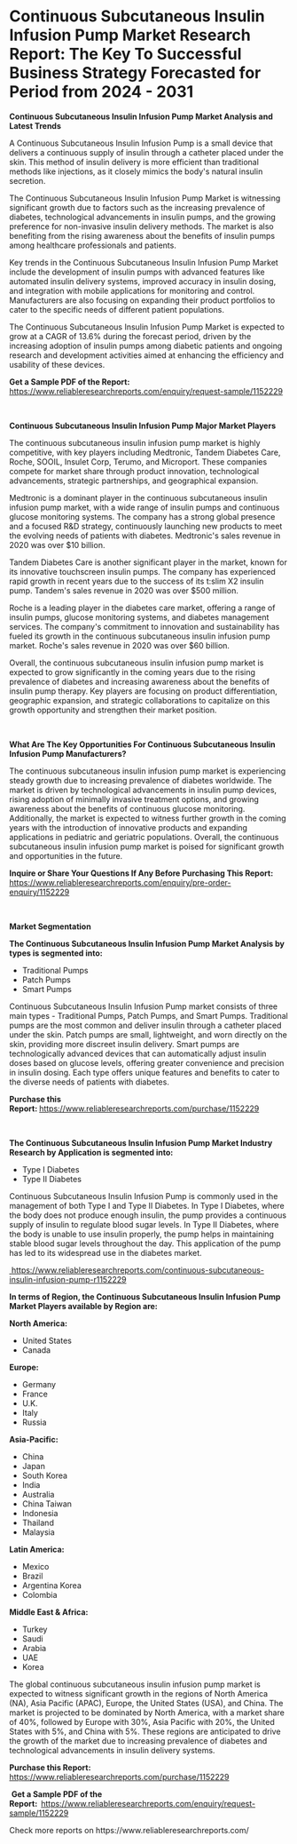 <p><h1>Continuous Subcutaneous Insulin Infusion Pump Market Research Report: The Key To Successful Business Strategy Forecasted for Period from 2024 - 2031</h1></p><p><strong>Continuous Subcutaneous Insulin Infusion Pump Market Analysis and Latest Trends</strong></p>
<p><p>A Continuous Subcutaneous Insulin Infusion Pump is a small device that delivers a continuous supply of insulin through a catheter placed under the skin. This method of insulin delivery is more efficient than traditional methods like injections, as it closely mimics the body's natural insulin secretion.</p><p>The Continuous Subcutaneous Insulin Infusion Pump Market is witnessing significant growth due to factors such as the increasing prevalence of diabetes, technological advancements in insulin pumps, and the growing preference for non-invasive insulin delivery methods. The market is also benefiting from the rising awareness about the benefits of insulin pumps among healthcare professionals and patients.</p><p>Key trends in the Continuous Subcutaneous Insulin Infusion Pump Market include the development of insulin pumps with advanced features like automated insulin delivery systems, improved accuracy in insulin dosing, and integration with mobile applications for monitoring and control. Manufacturers are also focusing on expanding their product portfolios to cater to the specific needs of different patient populations.</p><p>The Continuous Subcutaneous Insulin Infusion Pump Market is expected to grow at a CAGR of 13.6% during the forecast period, driven by the increasing adoption of insulin pumps among diabetic patients and ongoing research and development activities aimed at enhancing the efficiency and usability of these devices.</p></p>
<p><strong>Get a Sample PDF of the Report:&nbsp;</strong> <a href="https://www.reliableresearchreports.com/enquiry/request-sample/1152229">https://www.reliableresearchreports.com/enquiry/request-sample/1152229</a></p>
<p>&nbsp;</p>
<p><strong>Continuous Subcutaneous Insulin Infusion Pump Major Market Players</strong></p>
<p><p>The continuous subcutaneous insulin infusion pump market is highly competitive, with key players including Medtronic, Tandem Diabetes Care, Roche, SOOIL, Insulet Corp, Terumo, and Microport. These companies compete for market share through product innovation, technological advancements, strategic partnerships, and geographical expansion.</p><p>Medtronic is a dominant player in the continuous subcutaneous insulin infusion pump market, with a wide range of insulin pumps and continuous glucose monitoring systems. The company has a strong global presence and a focused R&D strategy, continuously launching new products to meet the evolving needs of patients with diabetes. Medtronic's sales revenue in 2020 was over $10 billion.</p><p>Tandem Diabetes Care is another significant player in the market, known for its innovative touchscreen insulin pumps. The company has experienced rapid growth in recent years due to the success of its t:slim X2 insulin pump. Tandem's sales revenue in 2020 was over $500 million.</p><p>Roche is a leading player in the diabetes care market, offering a range of insulin pumps, glucose monitoring systems, and diabetes management services. The company's commitment to innovation and sustainability has fueled its growth in the continuous subcutaneous insulin infusion pump market. Roche's sales revenue in 2020 was over $60 billion.</p><p>Overall, the continuous subcutaneous insulin infusion pump market is expected to grow significantly in the coming years due to the rising prevalence of diabetes and increasing awareness about the benefits of insulin pump therapy. Key players are focusing on product differentiation, geographic expansion, and strategic collaborations to capitalize on this growth opportunity and strengthen their market position.</p></p>
<p>&nbsp;</p>
<p><strong>What Are The Key Opportunities For Continuous Subcutaneous Insulin Infusion Pump Manufacturers?</strong></p>
<p><p>The continuous subcutaneous insulin infusion pump market is experiencing steady growth due to increasing prevalence of diabetes worldwide. The market is driven by technological advancements in insulin pump devices, rising adoption of minimally invasive treatment options, and growing awareness about the benefits of continuous glucose monitoring. Additionally, the market is expected to witness further growth in the coming years with the introduction of innovative products and expanding applications in pediatric and geriatric populations. Overall, the continuous subcutaneous insulin infusion pump market is poised for significant growth and opportunities in the future.</p></p>
<p><strong>Inquire or Share Your Questions If Any Before Purchasing This Report:</strong> <a href="https://www.reliableresearchreports.com/enquiry/pre-order-enquiry/1152229">https://www.reliableresearchreports.com/enquiry/pre-order-enquiry/1152229</a></p>
<p>&nbsp;</p>
<p><strong>Market Segmentation</strong></p>
<p><strong>The Continuous Subcutaneous Insulin Infusion Pump Market Analysis by types is segmented into:</strong></p>
<p><ul><li>Traditional Pumps</li><li>Patch Pumps</li><li>Smart Pumps</li></ul></p>
<p><p>Continuous Subcutaneous Insulin Infusion Pump market consists of three main types - Traditional Pumps, Patch Pumps, and Smart Pumps. Traditional pumps are the most common and deliver insulin through a catheter placed under the skin. Patch pumps are small, lightweight, and worn directly on the skin, providing more discreet insulin delivery. Smart pumps are technologically advanced devices that can automatically adjust insulin doses based on glucose levels, offering greater convenience and precision in insulin dosing. Each type offers unique features and benefits to cater to the diverse needs of patients with diabetes.</p></p>
<p><strong>Purchase this Report:&nbsp;</strong><a href="https://www.reliableresearchreports.com/purchase/1152229">https://www.reliableresearchreports.com/purchase/1152229</a></p>
<p>&nbsp;</p>
<p><strong>The Continuous Subcutaneous Insulin Infusion Pump Market Industry Research by Application is segmented into:</strong></p>
<p><ul><li>Type I Diabetes</li><li>Type II Diabetes</li></ul></p>
<p><p>Continuous Subcutaneous Insulin Infusion Pump is commonly used in the management of both Type I and Type II Diabetes. In Type I Diabetes, where the body does not produce enough insulin, the pump provides a continuous supply of insulin to regulate blood sugar levels. In Type II Diabetes, where the body is unable to use insulin properly, the pump helps in maintaining stable blood sugar levels throughout the day. This application of the pump has led to its widespread use in the diabetes market.</p></p>
<p><a href="https://www.reliableresearchreports.com/continuous-subcutaneous-insulin-infusion-pump-r1152229">&nbsp;https://www.reliableresearchreports.com/continuous-subcutaneous-insulin-infusion-pump-r1152229</a></p>
<p><strong>In terms of Region, the Continuous Subcutaneous Insulin Infusion Pump Market Players available by Region are:</strong></p>
<p>
    <p> <strong> North America: </strong>
        <ul>
            <li>United States</li>
            <li>Canada</li>
        </ul>
        </p> 
    <p> <strong> Europe: </strong>
        <ul>
            <li>Germany</li>
            <li>France</li>
            <li>U.K.</li>
            <li>Italy</li>
            <li>Russia</li>
        </ul>
        </p> 
    <p> <strong> Asia-Pacific: </strong>
        <ul>
            <li>China</li>
            <li>Japan</li>
            <li>South Korea</li>
            <li>India</li>
            <li>Australia</li>
            <li>China Taiwan</li>
            <li>Indonesia</li>
            <li>Thailand</li>
            <li>Malaysia</li>
        </ul>
        </p> 
    <p> <strong> Latin America: </strong>
        <ul>
            <li>Mexico</li>
            <li>Brazil</li>
            <li>Argentina Korea</li>
            <li>Colombia</li>
        </ul>
        </p> 
    <p> <strong> Middle East & Africa: </strong>
        <ul>
            <li>Turkey</li>
            <li>Saudi</li>
            <li>Arabia</li>
            <li>UAE</li>
            <li>Korea</li>
        </ul>
    </p>
    </p>
<p><p>The global continuous subcutaneous insulin infusion pump market is expected to witness significant growth in the regions of North America (NA), Asia Pacific (APAC), Europe, the United States (USA), and China. The market is projected to be dominated by North America, with a market share of 40%, followed by Europe with 30%, Asia Pacific with 20%, the United States with 5%, and China with 5%. These regions are anticipated to drive the growth of the market due to increasing prevalence of diabetes and technological advancements in insulin delivery systems.</p></p>
<p><strong>Purchase this Report: </strong><a href="https://www.reliableresearchreports.com/purchase/1152229">https://www.reliableresearchreports.com/purchase/1152229</a></p>
<p>&nbsp;<strong>Get a Sample PDF of the Report:&nbsp;&nbsp;</strong><a href="https://www.reliableresearchreports.com/enquiry/request-sample/1152229">https://www.reliableresearchreports.com/enquiry/request-sample/1152229</a></p>
<p><strong></strong></p>
<p>Check more reports on https://www.reliableresearchreports.com/</p>